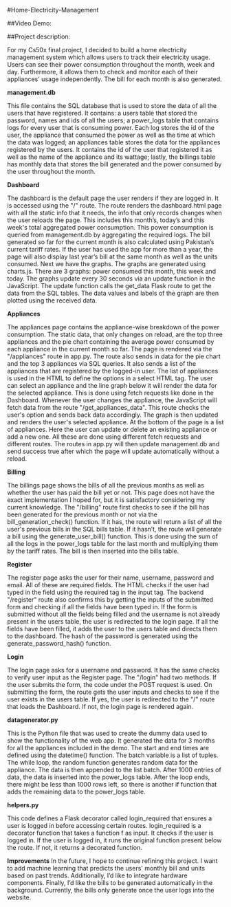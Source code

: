 #Home-Electricity-Management

##Video Demo:

##Project description:

For my Cs50x final project, I decided to build a home electricity management system which allows users to track their electricity usage. Users can see their power consumption throughout the month, week and day. Furthermore, it allows them to check and monitor each of their appliances' usage independently. The bill for each month is also generated.

**management.db**

This file contains the SQL database that is used to store the data of all the users that have registered. It contains: a users table that stored the password, names and ids of all the users; a power_logs table that contains logs for every user that is consuming power. Each log stores the id of the user, the appliance that consumed the power as well as the time at which the data was logged; an appliances table stores the data for the appliances registered by the users. It contains the id of the user that registered it as well as the name of the appliance and its wattage; lastly, the billings table has monthly data that stores the bill generated and the power consumed by the user throughout the month.

**Dashboard**

The dashboard is the default page the user renders if they are logged in. It is accessed using the "/" route. The route renders the dashboard.html page with all the static info that it needs, the info that only records changes when the user reloads the page. This includes this month’s, today’s and this week's total aggregated power consumption. This power consumption is queried from management.db by aggregating the required logs. The bill generated so far for the current month is also calculated using Pakistan’s current tariff rates. If the user has used the app for more than a year, the page will also display last year’s bill at the same month as well as the units consumed.
Next we have the graphs. The graphs are generated using charts.js. There are 3 graphs: power consumed this month, this week and today. The graphs update every 30 seconds via an update function in the JavaScript. The update function calls the get_data Flask route to get the data from the SQL tables. The data values and labels of the graph are then plotted using the received data.

**Appliances**

The appliances page contains the appliance-wise breakdown of the power consumption. The static data, that only changes on reload, are the top three appliances and the pie chart containing the average power consumed by each appliance in the current month so far. The page is rendered via the "/appliances" route in app.py. The route also sends in data for the pie chart and the top 3 appliances via SQL queries. It also sends a list of the appliances that are registered by the logged-in user. The list of appliances is used in the HTML to define the options in a select HTML tag. The user can select an appliance and the line graph below it will render the data for the selected appliance. This is done using fetch requests like done in the Dashboard. Whenever the user changes the appliance, the JavaScript will fetch data from the route "/get_appliances_data". This route checks the user's option and sends back data accordingly. The graph is then updated and renders the user's selected appliance.
At the bottom of the page is a list of appliances. Here the user can update or delete an existing appliance or add a new one. All these are done using different fetch requests and different routes. The routes in app.py will then update management.db and send success true after which the page will update automatically without a reload.

**Billing**

The billings page shows the bills of all the previous months as well as whether the user has paid the bill yet or not. This page does not have the exact implementation I hoped for, but it is satisfactory considering my current knowledge. The "/billing" route first checks to see if the bill has been generated for the previous month or not via the bill_generation_check() function. If it has, the route will return a list of all the user's previous bills in the SQL bills table. If it hasn’t, the route will generate a bill using the generate_user_bill() function. This is done using the sum of all the logs in the power_logs table for the last month and multiplying them by the tariff rates. The bill is then inserted into the bills table.

**Register**

The register page asks the user for their name, username, password and email. All of these are required fields. The HTML checks if the user had typed in the field using the required tag in the input tag. The backend "/register" route also confirms this by getting the inputs of the submitted form and checking if all the fields have been typed in. If the form is submitted without all the fields being filled and the username is not already present in the users table, the user is redirected to the login page. If all the fields have been filled, it adds the user to the users table and directs them to the dashboard. The hash of the password is generated using the generate_password_hash() function.

**Login**

The login page asks for a username and password. It has the same checks to verify user input as the Register page. The "/login" had two methods. If the user submits the form, the code under the POST request is used. On submitting the form, the route gets the user inputs and checks to see if the user exists in the users table. If yes, the user is redirected to the "/" route that loads the Dashboard. If not, the login page is rendered again.

**datagenerator.py**

This is the Python file that was used to create the dummy data used to show the functionality of the web app. It generated the data for 3 months for all the appliances included in the demo. The start and end times are defined using the datetime() function. The batch variable is a list of tuples. The while loop, the random function generates random data for the appliance. The data is then appended to the list batch. After 1000 entries of data, the data is inserted into the power_logs table. After the loop ends, there might be less than 1000 rows left, so there is another if function that adds the remaining data to the power_logs table.

**helpers.py**

This code defines a Flask decorator called login_required that ensures a user is logged in before accessing certain routes. login_required is a decorator function that takes a function f as input. It checks if the user is logged in. If the user is logged in, it runs the original function present below the route. If not, it returns a decorated function.

**Improvements**
In the future, I hope to continue refining this project. I want to add machine learning that predicts the users' monthly bill and units based on past trends. Additionally, I’d like to integrate hardware components. Finally, I’d like the bills to be generated automatically in the background. Currently, the bills only generate once the user logs into the website.






